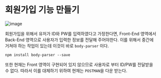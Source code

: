 # 회원가입 기능 만들기

![image](https://user-images.githubusercontent.com/63600953/132120012-f60ae0c1-6550-49a0-8a2c-425937936d18.png)

회원가입을 위해서 
유저가 ID와 PW를 입력하였다고 가정한다면, 
Front-End 영역에서 Back-End 영역으로 사용자가 입력한 정보를 전달해 주어야한다. 
이를 위해서 중간에 거쳐야 하는 작업이 있는데 이것이 바로 `body-parser` 이다. 

````
npm install body-parser --save 
````

또한 현재는 Front 영역이 구현되어 있지 않으므로 사용자로 부터 ID/PW를 전달받을 수 없다.
따라서 이를 대체하기 위하여 현재는 `POSTMAN`을 다운 받는다. 

